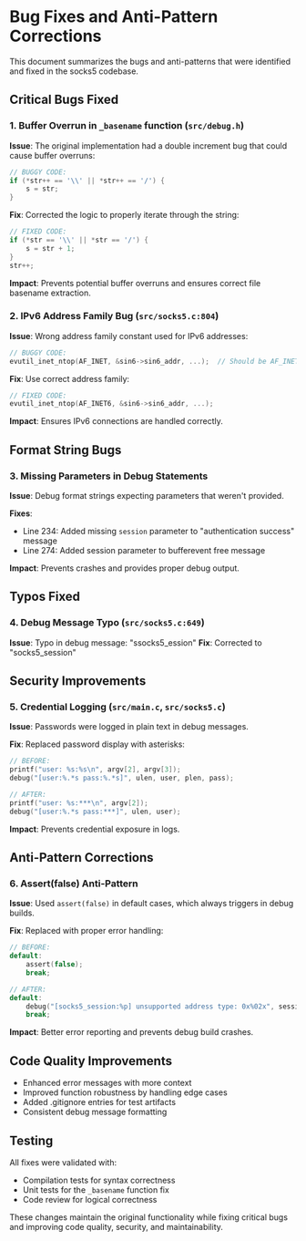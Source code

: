 # Bug Fixes and Anti-Pattern Corrections

This document summarizes the bugs and anti-patterns that were identified and fixed in the socks5 codebase.

## Critical Bugs Fixed

### 1. Buffer Overrun in `_basename` function (`src/debug.h`)
**Issue**: The original implementation had a double increment bug that could cause buffer overruns:
```c
// BUGGY CODE:
if (*str++ == '\\' || *str++ == '/') {
    s = str;
}
```

**Fix**: Corrected the logic to properly iterate through the string:
```c
// FIXED CODE:
if (*str == '\\' || *str == '/') {
    s = str + 1;
}
str++;
```

**Impact**: Prevents potential buffer overruns and ensures correct file basename extraction.

### 2. IPv6 Address Family Bug (`src/socks5.c:804`)
**Issue**: Wrong address family constant used for IPv6 addresses:
```c
// BUGGY CODE:
evutil_inet_ntop(AF_INET, &sin6->sin6_addr, ...);  // Should be AF_INET6
```

**Fix**: Use correct address family:
```c
// FIXED CODE:
evutil_inet_ntop(AF_INET6, &sin6->sin6_addr, ...);
```

**Impact**: Ensures IPv6 connections are handled correctly.

## Format String Bugs

### 3. Missing Parameters in Debug Statements
**Issue**: Debug format strings expecting parameters that weren't provided.

**Fixes**:
- Line 234: Added missing `session` parameter to "authentication success" message
- Line 274: Added session parameter to bufferevent free message

**Impact**: Prevents crashes and provides proper debug output.

## Typos Fixed

### 4. Debug Message Typo (`src/socks5.c:649`)
**Issue**: Typo in debug message: "ssocks5_ession"
**Fix**: Corrected to "socks5_session"

## Security Improvements

### 5. Credential Logging (`src/main.c`, `src/socks5.c`)
**Issue**: Passwords were logged in plain text in debug messages.

**Fix**: Replaced password display with asterisks:
```c
// BEFORE:
printf("user: %s:%s\n", argv[2], argv[3]);
debug("[user:%.*s pass:%.*s]", ulen, user, plen, pass);

// AFTER:
printf("user: %s:***\n", argv[2]);
debug("[user:%.*s pass:***]", ulen, user);
```

**Impact**: Prevents credential exposure in logs.

## Anti-Pattern Corrections

### 6. Assert(false) Anti-Pattern
**Issue**: Used `assert(false)` in default cases, which always triggers in debug builds.

**Fix**: Replaced with proper error handling:
```c
// BEFORE:
default:
    assert(false);
    break;

// AFTER:
default:
    debug("[socks5_session:%p] unsupported address type: 0x%02x", session, session->atyp);
    break;
```

**Impact**: Better error reporting and prevents debug build crashes.

## Code Quality Improvements

- Enhanced error messages with more context
- Improved function robustness by handling edge cases
- Added .gitignore entries for test artifacts
- Consistent debug message formatting

## Testing

All fixes were validated with:
- Compilation tests for syntax correctness
- Unit tests for the `_basename` function fix
- Code review for logical correctness

These changes maintain the original functionality while fixing critical bugs and improving code quality, security, and maintainability.